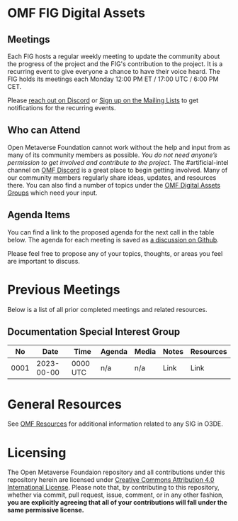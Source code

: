# OMF FIG Digital Assets

## Meetings

Each FIG hosts a regular weekly meeting to update the community about the progress of the project and the FIG's contribution to the project. It is a recurring event to give everyone a chance to have their voice heard. The FIG holds its meetings each Monday 12:00 PM ET / 17:00 UTC / 6:00 PM CET.

Please [reach out on Discord](https://discord.gg/openmetaverse) or [Sign up on the Mailing Lists](https://lists.openmv.org/g/main) to get notifications for the recurring events.

## Who can Attend

Open Metaverse Foundation cannot work without the help and input from as many of its community members as possible. *You do not need anyone’s permission to get involved and contribute to the project.* The #artificial-intel channel on [OMF Discord](https://discord.gg/openmetaverse) is a great place to begin getting involved. Many of our community members regularly share ideas, updates, and resources there. You can also find a number of topics under the [OMF Digital Assets Groups](https://lists.openmv.org/g/fig-digitalassets/topics) which need your input.

## Agenda Items

You can find a link to the proposed agenda for the next call in the table below. The agenda for each meeting is saved as [a discussion on Github](https://github.com/Open-MV/fig-digitalassets/discussions/categories/meetings).

Please feel free to propose any of your topics, thoughts, or areas you feel are important to discuss.

# Previous Meetings

Below is a list of all prior completed meetings and related resources.

## Documentation Special Interest Group

| No   | Date       | Time | Agenda  | Media | Notes | Resources |
| ---- | ---------- | ---- | ------- | ----- | ----- | ---- |
| 0001 | 2023-00-00 | 0000 UTC | n/a | n/a | Link | Link |

# General Resources

See [OMF Resources](https://github.com/open-mv/foundation) for additional information related to any SIG in O3DE.

# Licensing

The Open Metaverse Foundaion repository and all contributions under this repository herein are licensed under [Creative Commons Attribution 4.0 International License](http://creativecommons.org/licenses/by/4.0/). Please note that, by contributing to this repository, whether via commit, pull request, issue, comment, or in any other fashion, **you are explicitly agreeing that all of your contributions will fall under the same permissive license.**
